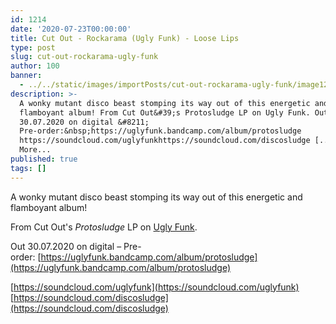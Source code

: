 ```yaml
---
id: 1214
date: '2020-07-23T00:00:00'
title: Cut Out - Rockarama (Ugly Funk) - Loose Lips
type: post
slug: cut-out-rockarama-ugly-funk
author: 100
banner:
  - ../../static/images/importPosts/cut-out-rockarama-ugly-funk/image1214.jpeg
description: >-
  A wonky mutant disco beast stomping its way out of this energetic and
  flamboyant album! From Cut Out&#39;s Protosludge LP on Ugly Funk. Out
  30.07.2020 on digital &#8211;
  Pre-order:&nbsp;https://uglyfunk.bandcamp.com/album/protosludge
  https://soundcloud.com/uglyfunkhttps://soundcloud.com/discosludge [...]Read
  More...
published: true
tags: []
---
```

A wonky mutant disco beast stomping its way out of this energetic and flamboyant album!

From Cut Out's _Protosludge_ LP on [Ugly Funk](https://www.uglyfunk.com/).

Out 30.07.2020 on digital – Pre-order: [](https://uglyfunk.bandcamp.com/album/protosludge)[https://uglyfunk.bandcamp.com/album/protosludge](https://uglyfunk.bandcamp.com/album/protosludge)

[](https://soundcloud.com/uglyfunk)[https://soundcloud.com/uglyfunk](https://soundcloud.com/uglyfunk)  
[](https://soundcloud.com/discosludge)[https://soundcloud.com/discosludge](https://soundcloud.com/discosludge)